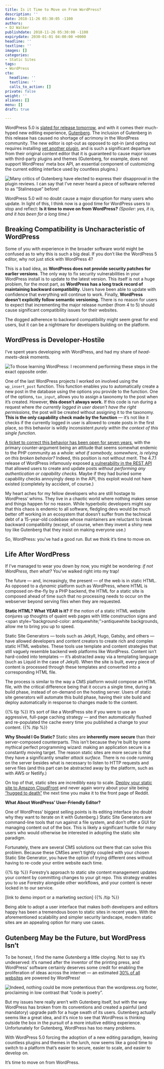 ```yaml
---
title: Is it Time to Move on From WordPress?
description: ''
date: 2018-11-26 05:30:05 -1100
authors:
- DJ Walker
publishdate: 2018-11-26 05:30:00 -1100
expirydate: 2030-01-01 04:00:00 +0000
headline: ''
textline: ''
images: []
categories:
- Static Sites
tags:
- WordPress
cta:
  headline: ''
  textline: ''
  calls_to_action: []
private: false
weight: ''
aliases: []
menu: []
draft: true

---
```

WordPress 5.0 is [slated for release tomorrow](https://wordpress.org/news/2018/11/wordpress-5-0-release-candidate/), and with it comes their much-hyped new editing experience, [Gutenberg](https://wordpress.org/gutenberg/). The inclusion of Gutenberg in this release has caused no shortage of acrimony in the WordPress community. The new editor is opt-out as opposed to opt-in (and opting out requires installing [yet another plugin](https://wordpress.org/plugins/classic-editor/), and is such a significant departure from their original content editor that it is guaranteed to cause major issues with third-party plugins and themes (Gutenberg, for example, does not support WordPress’ meta box API, an essential component of customizing the current editing interface used by countless plugins.)


![Many critics of Gutenberg have elected to express their disapproval in the plugin reviews. I can say that I’ve never heard a piece of software referred to as “Stalinesque” before!](https://d2mxuefqeaa7sj.cloudfront.net/s_E5142EDCC57E2EEAB88D5BA7B48B2EB9AE5D346A2D661C31F848DED133E2F3E0_1542993429815_gutenberg_reviews.png)


WordPress 5.0 will no doubt cause a major disruption for many users who update. In light of this, I think now is a good time for WordPress users to stop and reflect: **Is it time to move on from WordPress?** *(Spoiler: yes, it is, and it has been for a long time.)*


## Breaking Compatibility is Uncharacteristic of WordPress

Some of you with experience in the broader software world might be confused as to why this is such a big deal. If you don’t like the WordPress 5 editor, why not just stick with WordPress 4?

This is a bad idea, as **WordPress does not provide security patches for earlier versions**. The only way to fix security vulnerabilities in your WordPress install is to update to the latest version. This itself is not a huge problem, for the most part, as **WordPress has a long track record of maintaining backward compatibility**. Users have been able to update with confidence that everything will continue to work. Finally, **WordPress doesn’t explicitly follow semantic versioning.** There is no reason for users to expect that incrementing the major release number (from 4 to 5) should cause significant compatibility issues for their websites.

The dogged adherence to backward compatibility might seem great for end users, but it can be a nightmare for developers building on the platform. 


## WordPress is Developer-Hostile

I’ve spent years developing with WordPress, and had my share of *head-meets-desk* moments.


![To those learning WordPress: I recommend performing these steps in the exact opposite order.](https://d2mxuefqeaa7sj.cloudfront.net/s_E5142EDCC57E2EEAB88D5BA7B48B2EB9AE5D346A2D661C31F848DED133E2F3E0_1543010140647_image.png)


One of the last WordPress projects I worked on involved using the `wp_insert_post` function. This function enables you to automatically create a new post in the database using the options you provide to the function. One of the options, `tax_input`, allows you to assign a taxonomy to the post when it’s created. However, **this doesn’t always work.** If this code is run during a request where *the currently logged in user doesn’t have the right permissions*, the post will be created without assigning it to the taxonomy. **This is the only capability check made by the function** — it’s not like it checks if the currently logged in user is allowed to create posts in the first place, so this behavior is wildly inconsistent *purely within the context of this single function*. 

[A ticket to correct this behavior has been open for seven years](https://core.trac.wordpress.org/ticket/19373), with the primary counter-argument being an attitude that seems somewhat endemic to the PHP community as a whole: *what if somebody, somewhere, is relying on this broken behavior?* Indeed, this position is not without merit. The 4.7.1 release of WordPress infamously exposed [a vulnerability in the REST API](https://blog.sucuri.net/2017/02/content-injection-vulnerability-wordpress-rest-api.html) that allowed users to create and update posts *without performing any authentication or capability checks.* Maybe if they had buried some capability checks annoyingly deep in the API, this exploit would not have existed (completely by accident, of course.)

My heart aches for my fellow developers who are still hostage to WordPress’ whims. They live in a chaotic world where nothing makes sense and things happen for no reason. While hyperbolic developers might say that this chaos is endemic to all software, fledgling devs would be much better off working in an ecosystem that doesn’t suffer from the technical debt of a 15-year-old codebase whose maintainers are reluctant to break backward compatibility (except, of course, when they invent a shiny new toy like Gutenberg that they insist on making everyone use.)

So, WordPress: you’ve had a good run. But we think it’s time to move on.


## Life After WordPress

If I’ve managed to wear you down by now, you might be wondering: *if not WordPress, then what?* You’ve walked right into my trap!

The future — and, increasingly, the present — of the web is in static HTML. As opposed to a *dynamic* platform such as WordPress, where HTML is composed on-the-fly by a PHP backend, the HTML for a static site is composed ahead of time such that no processing needs to occur on the webserver beyond serving files when they are requested.

**Static HTML? What YEAR is it?**
If the notion of a static HTML website conjures up thoughts of quaint web pages with little construction signs and <span style=”background-color: antiquewhite;”>antiquewhite</span> backgrounds, allow me to bring you up to speed.

Static Site Generators — tools such as Jekyll, Hugo, Gatsby, and others — have allowed developers and content creators to create rich and complex static HTML websites. These tools use template and content strategies that still vaguely resemble backend web platforms like WordPress. Content isn’t hard-coded into templates — it’s abstracted away via a templating language (such as Liquid in the case of Jekyll). When the site is built, every piece of content is processed through these templates and converted into a corresponding HTML file. 

The process is similar to the way a CMS platform would compose an HTML file, with the critical difference being that it occurs a single time, during a build phase, instead of on-demand on the hosting server. Users of static site generators will automate this build phase, having their site build and deploy automatically in response to changes made to the content. 

{{% tip %}}
It’s sort of like a WordPress site if you were to use an aggressive, full-page caching strategy — and then automatically flushed and re-populated the cache every time you published a change to your content. 
{{% /tip %}}


**Why Should I Go Static?**
Static sites are **inherently more secure** than their server-composed counterparts. This isn’t because they’re built by some mythical perfect programming wizard: making an application secure is a constantly moving target. The reason static sites are more secure is that they have a significantly smaller *attack surface.* There is no code running on the server besides what is necessary to listen to HTTP requests and serve files (and this part can be abstracted away by the platform, such as with AWS or Netlify.)

On top of that, static sites are incredibly easy to scale. [Deploy your static site to Amazon CloudFront](https://forestry.io/blog/automate-your-static-hosting-environment-with-aws-cloudformation/) and never again worry about your site being [“hugged to death”](https://en.wikipedia.org/wiki/Slashdot_effect) the next time you make it to the front page of Reddit.


**What About WordPress’ User-Friendly Editor?**

One of WordPress’ biggest selling points is its editing interface (no doubt why they want to iterate on it with Gutenberg.) Static Site Generators are command-line tools that run against a file system, and don’t offer a GUI for managing content out of the box. This is likely a significant hurdle for many users who would otherwise be interested in adopting the static site paradigm.

Fortunately, there are several CMS solutions out there that can solve this problem. Because these CMSes aren’t tightly coupled with your chosen Static Site Generator, you have the option of trying different ones without having to re-code your entire website each time.

{{% tip %}}
Forestry’s approach to static site content management updates your content by committing changes to your git repo. This strategy enables you to use Forestry alongside other workflows, and your content is never locked in to our service.

[link to demo import or a marketing section]
{{% /tip %}}

Being able to adopt a user interface that makes both developers and editors happy has been a tremendous boon to static sites in recent years. With the aforementioned scalability and simpler security landscape, modern static sites are an appealing option for many use cases.

## Gutenberg May be the Future, but WordPress Isn’t

To be honest, I find the name *Gutenberg* a little cloying. Not to say it’s undeserved: it’s named after the inventor of the printing press, and WordPress’ software certainly deserves some credit for enabling the proliferation of ideas across the internet — an estimated [30% of all websites](https://venturebeat.com/2018/03/05/wordpress-now-powers-30-of-websites/) are powered by WordPress!


![Indeed, nothing could be more pretentious than the wordpress.org footer, proclaiming in low contrast that “code is poetry”.](https://d2mxuefqeaa7sj.cloudfront.net/s_E5142EDCC57E2EEAB88D5BA7B48B2EB9AE5D346A2D661C31F848DED133E2F3E0_1543009530803_wordpressorg_footer.png)



But my issues here really aren’t with Gutenberg itself, but with the way WordPress has broken from its conventions and created a painful (and mandatory) upgrade path for a huge swath of its users. Gutenberg actually seems like a great idea, and it’s nice to see that WordPress is thinking outside the box in the pursuit of a more intuitive editing experience. Unfortunately for Gutenberg, WordPress has too many problems.

With WordPress 5.0 forcing the adoption of a new editing paradigm, leaving countless plugins and themes in the lurch, now seems like a good time to switch to a platform that’s easier to secure, easier to scale, and easier to develop on.

It’s time to move on from WordPress.